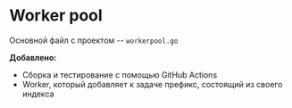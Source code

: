 # Worker pool
Основной файл с проектом -- `workerpool.go`

**Добавлено:**
- Сборка и тестирование с помощью GitHub Actions
- Worker, который добавляет к задаче префикс, состоящий из своего индекса